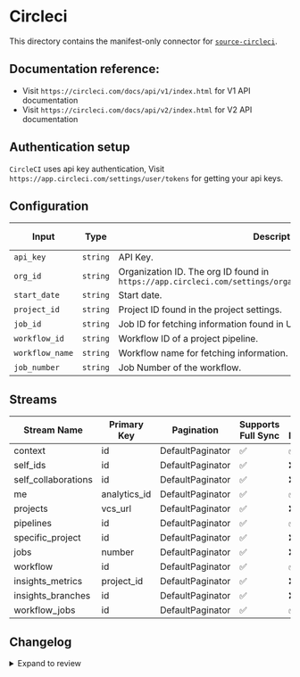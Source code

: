 # Circleci
This directory contains the manifest-only connector for [`source-circleci`](https://app.circleci.com/).

## Documentation reference:
- Visit `https://circleci.com/docs/api/v1/index.html` for V1 API documentation
- Visit `https://circleci.com/docs/api/v2/index.html` for V2 API documentation

## Authentication setup
`CircleCI` uses api key authentication, Visit `https://app.circleci.com/settings/user/tokens` for getting your api keys.

## Configuration

| Input | Type | Description | Default Value |
|-------|------|-------------|---------------|
| `api_key` | `string` | API Key.  |  |
| `org_id` | `string` | Organization ID. The org ID found in `https://app.circleci.com/settings/organization/circleci/xxxxx/overview` |  |
| `start_date` | `string` | Start date.  |  |
| `project_id` | `string` | Project ID found in the project settings.  |  |
| `job_id` | `string` | Job ID for fetching information found in URL.  |  |
| `workflow_id` | `string` | Workflow ID of a project pipeline.  |  |
| `workflow_name` | `string` | Workflow name for fetching information.  |  |
| `job_number` | `string` | Job Number of the workflow.  | `2` |

## Streams
| Stream Name | Primary Key | Pagination | Supports Full Sync | Supports Incremental |
|-------------|-------------|------------|---------------------|----------------------|
| context | id | DefaultPaginator | ✅ |  ✅  |
| self_ids | id | DefaultPaginator | ✅ |  ❌  |
| self_collaborations | id | DefaultPaginator | ✅ |  ❌  |
| me | analytics_id | DefaultPaginator | ✅ |  ✅  |
| projects | vcs_url | DefaultPaginator | ✅ |  ❌  |
| pipelines | id | DefaultPaginator | ✅ |  ✅ |
| specific_project | id | DefaultPaginator | ✅ |  ❌ |
| jobs | number | DefaultPaginator | ✅ |  ❌ |
| workflow | id | DefaultPaginator | ✅ |  ✅ |
| insights_metrics | project_id | DefaultPaginator | ✅ |  ❌ |
| insights_branches | id | DefaultPaginator | ✅ |  ❌ |
| workflow_jobs | id | DefaultPaginator | ✅ |  ✅ |

## Changelog

<details>
  <summary>Expand to review</summary>

| Version          | Date       |PR| Subject        |
|------------------|------------|---|----------------|
| 0.0.1 | 2024-09-29 |[46249](https://github.com/airbytehq/airbyte/pull/46249)| Initial release by [@btkcodedev](https://github.com/btkcodedev) via Connector Builder|

</details>
